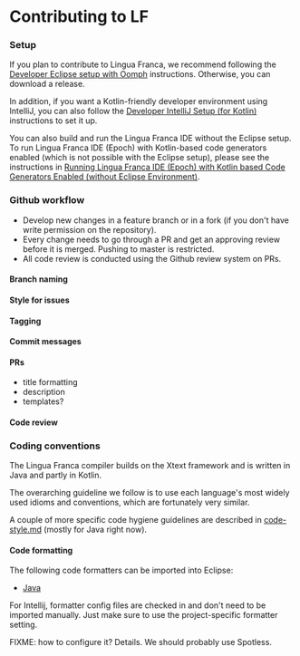 # Contributing to LF

### Setup

If you plan to contribute to Lingua Franca, we recommend following the [Developer Eclipse setup with Oomph](https://github.com/lf-lang/lingua-franca/wiki/Developer-Eclipse-Setup-with-Oomph) instructions. Otherwise, you can download a release.

In addition, if you want a Kotlin-friendly developer environment using IntelliJ, you can also follow the [Developer IntelliJ Setup (for Kotlin)](https://github.com/lf-lang/lingua-franca/wiki/Developer-IntelliJ-Setup-%28for-Kotlin%29) instructions to set it up.

You can also build and run the Lingua Franca IDE without the Eclipse setup. To run Lingua Franca IDE (Epoch) with Kotlin-based code generators enabled (which is not possible with the Eclipse setup), please see the instructions in [Running Lingua Franca IDE (Epoch) with Kotlin based Code Generators Enabled (without Eclipse Environment)](https://github.com/lf-lang/lingua-franca/wiki/Running-Lingua-Franca-IDE-%28Epoch%29-with-Kotlin-based-Code-Generators-Enabled-%28without-Eclipse-Environment%29).

### Github workflow



* Develop new changes in a feature branch or in a fork (if you don't have write permission on the repository).
* Every change needs to go through a PR and get an approving review before it is merged. Pushing to master is restricted.
* All code review is conducted using the Github review system on PRs.
#### Branch naming

#### Style for issues
#### Tagging

#### Commit messages

#### PRs
 - title formatting
 - description
 - templates?

#### Code review



### Coding conventions

The Lingua Franca compiler builds on the Xtext framework and is written in Java and partly in Kotlin.

The overarching guideline we follow is to use each language's most widely used idioms and conventions, which are fortunately very similar.

A couple of more specific code hygiene guidelines are described in [code-style.md](code-style.md) (mostly for Java right now).

#### Code formatting

The following code formatters can be imported into Eclipse:
* [Java](https://github.com/lf-lang/lingua-franca/blob/master/JavaFormatterEclipse.xml)

For Intellij, formatter config files are checked in and don't need to be imported manually. Just make sure to use the project-specific formatter setting.

FIXME: how to configure it? Details.
We should probably use Spotless.


